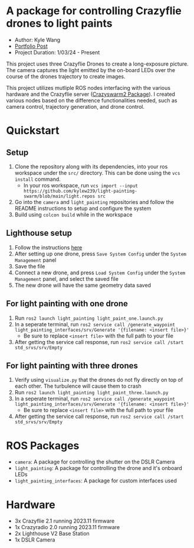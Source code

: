 # A package for controlling Crazyflie drones to light paints
- Author: Kyle Wang
- [Portfolio Post](https://kylew239.github.io/in_progress/crazyflie/)
- Project Duration: 1/03/24 - Present

This project uses three Crazyflie Drones to create a long-exposure picture. The camera captures the light emitted by the on-board LEDs over the course of the drones trajectory to create images.

This project utilizes mutliple ROS nodes interfacing with the various hardware and the Crazyflie server ([Crazyswarm2 Package](https://imrclab.github.io/crazyswarm2/)). I created various nodes based on the difference functionalities needed, such as camera control, trajectory generation, and drone control.

# Quickstart
## Setup
1. Clone the repository along with its dependencies, into your ros workspace under the `src/` directory. This can be done using the `vcs install` command.
    * In your ros workspace, run `vcs import --input https://github.com/kylew239/light-painting-swarm/blob/main/light.repos src`
2. Go into the `camera` and `light_painting` repositories and follow the README instructions to setup and configure the system
3. Build using `colcon build` while in the workspace

## Lighthouse setup
1. Follow the instructions [here](https://www.bitcraze.io/documentation/tutorials/getting-started-with-lighthouse/)
2. After setting up one drone, press `Save System Config` under the `System Management` panel
3. Save the file
4. Connect a new drone, and press `Load System Config` under the `System Management` panel, and select the saved file
5. The new drone will have the same geometry data saved


## For light painting with one drone
1. Run `ros2 launch light_painting light_paint_one.launch.py`
2. In a seperate terminal, run `ros2 service call /generate_waypoint light_painting_interfaces/srv/Generate '{filename: <insert file>}'`
    * Be sure to replace `<insert file>` with the full path to your file
3. After getting the service call response, run `ros2 service call /start std_srvs/srv/Empty`

## For light painting with three drones
1. Verify using `visualize.py` that the drones do not fly directly on top of each other. The turbulence will cause them to crash
2. Run `ros2 launch light_painting light_paint_three.launch.py`
3. In a seperate terminal, run `ros2 service call /generate_waypoint light_painting_interfaces/srv/Generate '{filename: <insert file>}'`
    * Be sure to replace `<insert file>` with the full path to your file
4. After getting the service call response, run `ros2 service call /start std_srvs/srv/Empty`

# ROS Packages
- `camera`: A package for controlling the shutter on the DSLR Camera
- `light_painting`: A package for controlling the drone and it's onboard LEDs
- `light_painting_interfaces`: A package for custom interfaces used

# Hardware
* 3x Crazyflie 2.1 running 2023.11 firmware
* 1x Crazyradio 2.0 running 2023.11 firmware
* 2x Lighthouse V2 Base Station
* 1x DSLR Camera 